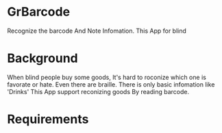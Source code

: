 # GrBarcode
Recognize the barcode And Note Infomation. This App for blind 

# Background
When blind people buy some goods, It's hard to roconize which one is favorate or hate.
Even there are braille. There is only basic infomation like 'Drinks'
This App support reconizing goods By reading barcode.

# Requirements

